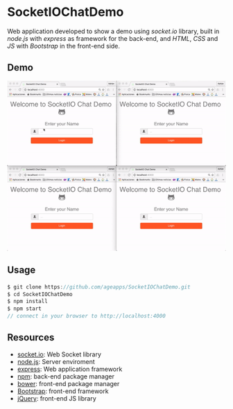 # SocketIOChatDemo

Web application developed to show a demo using *socket.io* library, built in *node.js* with *express* as framework for the back-end, and *HTML*, *CSS* and *JS* with *Bootstrap* in the front-end side.


## Demo

![demo](./chat_demo.gif)

## Usage

```groovy
$ git clone https://github.com/ageapps/SocketIOChatDemo.git
$ cd SocketIOChatDemo
$ npm install
$ npm start
// connect in your browser to http://localhost:4000
```

## Resources

+ [socket.io]: Web Socket library
+ [node.js]: Server enviroment
+ [express]: Web application framework
+ [npm]: back-end package manager
+ [bower]: front-end package manager
+ [Bootstrap]: front-end framework
+ [jQuery]: front-end JS library


[socket.io]: http://socket.io
[node.js]:http://nodejs.org
[jQuery]:http://jquery.com
[nodemailer]:http://www.nodemailer.com/
[express]:http://expressjs.com
[bower]:http://bower.io
[Bootstrap]:http://getbootstrap.com
[npm]:https://www.npmjs.com
